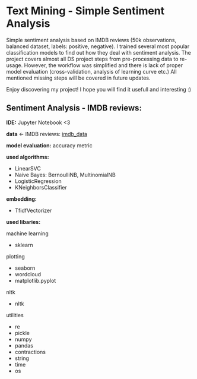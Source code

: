 # Text Mining - Simple Sentiment Analysis

Simple sentiment analysis based on IMDB reviews (50k observations, balanced dataset, labels: positive, negative). I trained several most popular classification models to find out how they deal with sentiment analysis. The project covers almost all DS project steps from pre-processing data to re-usage. However, the workflow was simplified and there is lack of proper model evaluation (cross-validation, analysis of learning curve etc.) All mentioned missing steps will be covered in future updates.

Enjoy discovering my project! I hope you will find it usefull and interesting :) 

## Sentiment Analysis - IMDB reviews:

**IDE:** Jupyter Notebook <3

**data** <- IMDB reviews: [imdb_data](https://www.kaggle.com/datasets/columbine/imdb-dataset-sentiment-analysis-in-csv-format)

**model evaluation:** accuracy metric

**used algorithms:**
- LinearSVC
- Naive Bayes:  BernoulliNB, MultinomialNB
- LogisticRegression
- KNeighborsClassifier

**embedding:**
- TfidfVectorizer


**used libaries:**

machine learning
- sklearn

plotting
- seaborn
- wordcloud 
- matplotlib.pyplot

nltk
- nltk

utilities
- re
- pickle
- numpy 
- pandas
- contractions
- string
- time
- os








